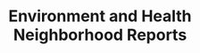 ---
title: Environment and Health Neighborhood Reports
tagline: "Explore data on how environments shape health in New York City."
---